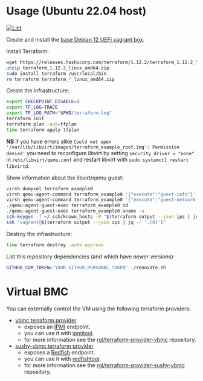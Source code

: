 # Usage (Ubuntu 22.04 host)

[![Lint](https://github.com/rgl/terraform-libvirt-debian-example/actions/workflows/lint.yml/badge.svg)](https://github.com/rgl/terraform-libvirt-debian-example/actions/workflows/lint.yml)

Create and install the [base Debian 12 UEFI vagrant box](https://github.com/rgl/debian-vagrant).

Install Terraform:

```bash
wget https://releases.hashicorp.com/terraform/1.12.2/terraform_1.12.2_linux_amd64.zip
unzip terraform_1.12.2_linux_amd64.zip
sudo install terraform /usr/local/bin
rm terraform terraform_*_linux_amd64.zip
```

Create the infrastructure:

```bash
export CHECKPOINT_DISABLE=1
export TF_LOG=TRACE
export TF_LOG_PATH="$PWD/terraform.log"
terraform init
terraform plan -out=tfplan
time terraform apply tfplan
```

**NB** if you have errors alike `Could not open '/var/lib/libvirt/images/terraform_example_root.img': Permission denied'` you need to reconfigure libvirt by setting `security_driver = "none"` in `/etc/libvirt/qemu.conf` and restart libvirt with `sudo systemctl restart libvirtd`.

Show information about the libvirt/qemu guest:

```bash
virsh dumpxml terraform_example0
virsh qemu-agent-command terraform_example0 '{"execute":"guest-info"}' --pretty
virsh qemu-agent-command terraform_example0 '{"execute":"guest-network-get-interfaces"}' --pretty
./qemu-agent-guest-exec terraform_example0 id
./qemu-agent-guest-exec terraform_example0 uname -a
ssh-keygen -f ~/.ssh/known_hosts -R "$(terraform output --json ips | jq -r '.[0]')"
ssh "vagrant@$(terraform output --json ips | jq -r '.[0]')"
```

Destroy the infrastructure:

```bash
time terraform destroy -auto-approve
```

List this repository dependencies (and which have newer versions):

```bash
GITHUB_COM_TOKEN='YOUR_GITHUB_PERSONAL_TOKEN' ./renovate.sh
```

# Virtual BMC

You can externally control the VM using the following terraform providers:

* [vbmc terraform provider](https://registry.terraform.io/providers/rgl/vbmc)
  * exposes an [IPMI](https://en.wikipedia.org/wiki/Intelligent_Platform_Management_Interface) endpoint.
  * you can use it with [ipmitool](https://github.com/ipmitool/ipmitool).
  * for more information see the [rgl/terraform-provider-vbmc](https://github.com/rgl/terraform-provider-vbmc) repository.
* [sushy-vbmc terraform provider](https://registry.terraform.io/providers/rgl/sushy-vbmc)
  * exposes a [Redfish](https://en.wikipedia.org/wiki/Redfish_(specification)) endpoint.
  * you can use it with [redfishtool](https://github.com/DMTF/Redfishtool).
  * for more information see the [rgl/terraform-provider-sushy-vbmc](https://github.com/rgl/terraform-provider-sushy-vbmc) repository.
